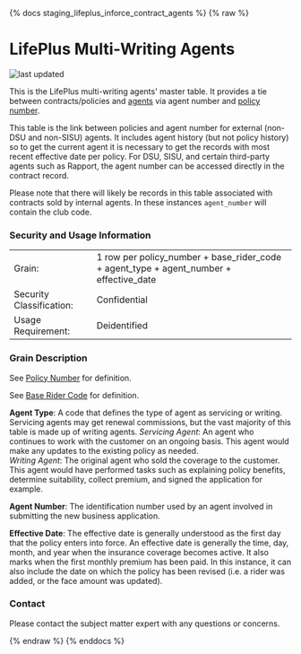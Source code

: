 {% docs staging_lifeplus_inforce_contract_agents %}
{% raw %}

# LifePlus Multi-Writing Agents

![last updated](assets/update_badges/staging_lifeplus_inforce_contract_agents.svg)

This is the LifePlus multi-writing agents' master table. It provides a tie between contracts/policies 
and [agents](#!/exposure/docs.business_glossary.glossary#agent)
via agent number and 
[policy number](#!/exposure/docs.business_glossary.glossary#policy_number).

This table is the link between policies and agent number for external (non-DSU and non-SISU) agents. It includes agent 
history (but not policy history) so to get the current agent it is necessary to get the records with most recent 
effective date per policy. For DSU, SISU, and certain third-party agents such as Rapport, the agent number can be 
accessed directly in the contract record.

Please note that there will likely be records in this table associated with contracts sold by internal agents. In these
instances `agent_number` will contain the club code.

### Security and Usage Information
|     |     |
| --- | --- |
| Grain:                   | 1 row per policy_number + base_rider_code + agent_type + agent_number + effective_date |
| Security Classification: | Confidential |
| Usage Requirement:       | Deidentified |

### Grain Description
See [Policy Number](#!/exposure/docs.business_glossary.glossary#policy_number)
for definition.

See [Base Rider Code](#!/exposure/docs.business_glossary.glossary#base_rider_code)
for definition.

**Agent Type**: A code that defines the type of agent as servicing or writing. Servicing agents
may get renewal commissions, but the vast majority of this table is made up of writing agents.
_Servicing Agent_: An agent who continues to work with the customer on an ongoing basis. This
agent would make any updates to the existing policy as needed.  
_Writing Agent_: The original agent who sold the coverage to the customer. This agent would 
have performed tasks such as explaining policy benefits, determine suitability, collect premium, 
and signed the application for example.                                   

**Agent Number**: The identification number used by an agent involved in submitting the 
new business application. 

**Effective Date**: The effective date is generally understood as the first day that the policy 
enters into force. An effective date is generally the time, day, month, and year when the 
insurance coverage becomes active. It also marks when the first monthly premium has been paid.
In this instance, it can also include the date on which the policy has been revised (i.e. a rider 
was added, or the face amount was updated).

### Contact
Please contact the subject matter expert with any questions or concerns.

{% endraw %}
{% enddocs %}
